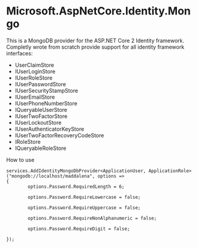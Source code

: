 # Microsoft.AspNetCore.Identity.Mongo

This is a MongoDB provider for the ASP.NET Core 2 Identity framework.
Completly wrote from scratch provide support for all identity framework interfaces:

* UserClaimStore
* IUserLoginStore
* IUserRoleStore
* IUserPasswordStore
* IUserSecurityStampStore
* IUserEmailStore
* IUserPhoneNumberStore
* IQueryableUserStore
* IUserTwoFactorStore
* IUserLockoutStore
* IUserAuthenticatorKeyStore
* IUserTwoFactorRecoveryCodeStore
* IRoleStore
* IQueryableRoleStore

How to use


    services.AddIdentityMongoDbProvider<ApplicationUser, ApplicationRole>("mongodb://localhost/maddalena", options =>
    {
            options.Password.RequiredLength = 6;
            
            options.Password.RequireLowercase = false;
            
            options.Password.RequireUppercase = false;
            
            options.Password.RequireNonAlphanumeric = false;
            
            options.Password.RequireDigit = false;
            
    });
    
